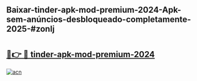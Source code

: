 ## Baixar-tinder-apk-mod-premium-2024-Apk-sem-anúncios-desbloqueado-completamente-2025-#zonlj

# <h2><a href="https://ainizakaria.my?title=tinder-apk-mod-premium-2024&ref=22M">🔗👉 🔴 tinder-apk-mod-premium-2024</a></h2>

[![acn](https://github.com/user-attachments/assets/0f9c940e-d8b0-45ae-aac7-cd30a18b3e1c)](https://ainizakaria.my?title=tinder-apk-mod-premium-2024&ref=22M)

